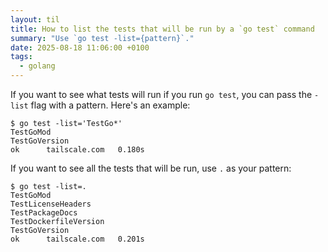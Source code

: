 ```yaml
---
layout: til
title: How to list the tests that will be run by a `go test` command
summary: "Use `go test -list={pattern}`."
date: 2025-08-18 11:06:00 +0100
tags:
  - golang
---
```

If you want to see what tests will run if you run `go test`, you can pass the `-list` flag with a pattern.
Here's an example:

```console
$ go test -list='TestGo*'
TestGoMod
TestGoVersion
ok  	tailscale.com	0.180s
```

If you want to see all the tests that will be run, use `.` as your pattern:

```console
$ go test -list=.
TestGoMod
TestLicenseHeaders
TestPackageDocs
TestDockerfileVersion
TestGoVersion
ok  	tailscale.com	0.201s
```

